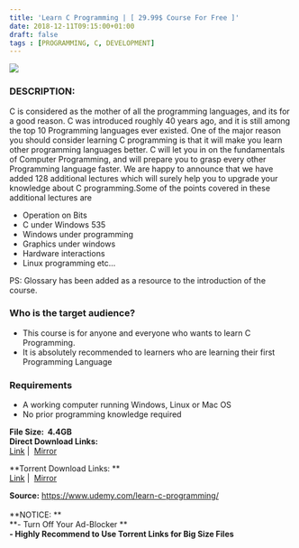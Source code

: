 ```yaml
---
title: 'Learn C Programming | [ 29.99$ Course For Free ]'
date: 2018-12-11T09:15:00+01:00
draft: false
tags : [PROGRAMMING, C, DEVELOPMENT]
---
```


[![](https://2.bp.blogspot.com/-RpBpIZevU34/XA9xPlz5dWI/AAAAAAAAAw8/RGpv9vH6ifM4cAwZQbVg3uNQWrEUzzHiQCLcBGAs/s640/Learn-C-Programming.jpg)](https://2.bp.blogspot.com/-RpBpIZevU34/XA9xPlz5dWI/AAAAAAAAAw8/RGpv9vH6ifM4cAwZQbVg3uNQWrEUzzHiQCLcBGAs/s1600/Learn-C-Programming.jpg)

### DESCRIPTION:

C is considered as the mother of all the programming languages, and its for a good reason. C was introduced roughly 40 years ago, and it is still among the top 10 Programming languages ever existed. One of the major reason you should consider learning C programming is that it will make you learn other programming languages better. C will let you in on the fundamentals of Computer Programming, and will prepare you to grasp every other Programming language faster. We are happy to announce that we have added 128 additional lectures which will surely help you to upgrade your knowledge about C programming.Some of the points covered in these additional lectures are  

*   Operation on Bits
*   C under Windows 535
*   Windows under programming
*   Graphics under windows
*   Hardware interactions
*   Linux programming etc…

PS: Glossary has been added as a resource to the introduction of the course.  

### Who is the target audience?

*   This course is for anyone and everyone who wants to learn C Programming.
*   It is absolutely recommended to learners who are learning their first Programming Language

### Requirements

*   A working computer running Windows, Linux or Mac OS
*   No prior programming knowledge required

**File Size:  4.4GB**  
**Direct Download Links:**  
 [Link](https://oko.sh/LearnCProgramminglink1) |  [Mirror](https://oko.sh/LearnCProgramminglink2)  
  
**Torrent Download Links: **  
 [Link](https://oko.sh/LearnCProgrammingtorrent1) |  [Mirror](https://oko.sh/LearnCProgrammingtorrent2)  
  
**Source:** https://www.udemy.com/learn-c-programming/  
   
**NOTICE: **  
**\- Turn Off Your Ad-Blocker **  
**\- Highly Recommend to Use Torrent Links for Big Size Files**